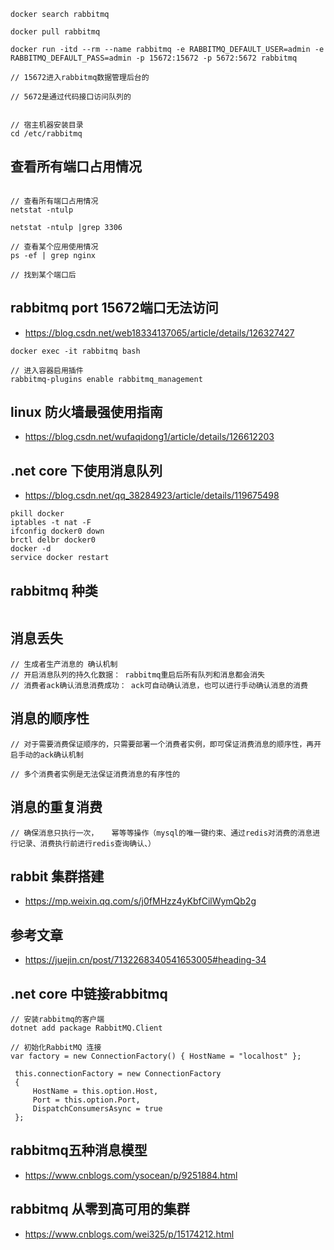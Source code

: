 ```
docker search rabbitmq

docker pull rabbitmq

docker run -itd --rm --name rabbitmq -e RABBITMQ_DEFAULT_USER=admin -e RABBITMQ_DEFAULT_PASS=admin -p 15672:15672 -p 5672:5672 rabbitmq

// 15672进入rabbitmq数据管理后台的

// 5672是通过代码接口访问队列的


// 宿主机器安装目录
cd /etc/rabbitmq
```

## 查看所有端口占用情况
```

// 查看所有端口占用情况
netstat -ntulp

netstat -ntulp |grep 3306

// 查看某个应用使用情况
ps -ef | grep nginx

// 找到某个端口后

```
## rabbitmq port 15672端口无法访问
  - https://blog.csdn.net/web18334137065/article/details/126327427
  ```
  docker exec -it rabbitmq bash

  // 进入容器启用插件
  rabbitmq-plugins enable rabbitmq_management
  ```

## linux 防火墙最强使用指南
- https://blog.csdn.net/wufaqidong1/article/details/126612203  




## .net core 下使用消息队列
- https://blog.csdn.net/qq_38284923/article/details/119675498


```
pkill docker 
iptables -t nat -F 
ifconfig docker0 down 
brctl delbr docker0 
docker -d 
service docker restart
```


## rabbitmq 种类
```

```

## 消息丢失
```
// 生成者生产消息的 确认机制
// 开启消息队列的持久化数据： rabbitmq重启后所有队列和消息都会消失
// 消费者ack确认消息消费成功： ack可自动确认消息，也可以进行手动确认消息的消费
```

## 消息的顺序性
```
// 对于需要消费保证顺序的，只需要部署一个消费者实例，即可保证消费消息的顺序性，再开启手动的ack确认机制

// 多个消费者实例是无法保证消费消息的有序性的
```

## 消息的重复消费
```
// 确保消息只执行一次，   幂等等操作（mysql的唯一键约束、通过redis对消费的消息进行记录、消费执行前进行redis查询确认、）
```

## rabbit 集群搭建 
- https://mp.weixin.qq.com/s/j0fMHzz4yKbfCilWymQb2g

## 参考文章
- https://juejin.cn/post/7132268340541653005#heading-34



## .net core 中链接rabbitmq
```
// 安装rabbitmq的客户端
dotnet add package RabbitMQ.Client

// 初始化RabbitMQ 连接
var factory = new ConnectionFactory() { HostName = "localhost" };

 this.connectionFactory = new ConnectionFactory
 {
     HostName = this.option.Host,
     Port = this.option.Port,
     DispatchConsumersAsync = true
 };

```

## rabbitmq五种消息模型
- https://www.cnblogs.com/ysocean/p/9251884.html

## rabbitmq 从零到高可用的集群
- https://www.cnblogs.com/wei325/p/15174212.html